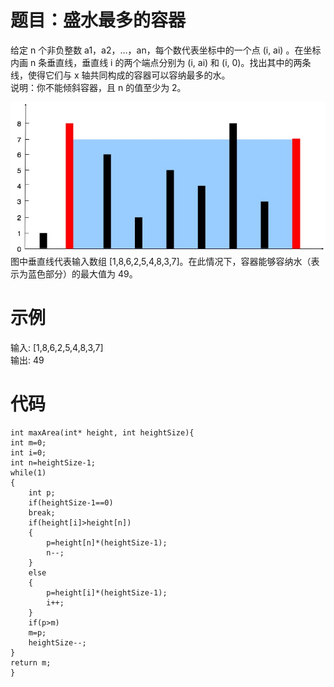 # 题目：盛水最多的容器
给定 n 个非负整数 a1，a2，...，an，每个数代表坐标中的一个点 (i, ai) 。在坐标内画 n 条垂直线，垂直线 i 的两个端点分别为 (i, ai) 和 (i, 0)。找出其中的两条线，使得它们与 x 轴共同构成的容器可以容纳最多的水。  
说明：你不能倾斜容器，且 n 的值至少为 2。

![Image text](https://github.com/ji-he/image/blob/master/question_11.jpg)
图中垂直线代表输入数组 [1,8,6,2,5,4,8,3,7]。在此情况下，容器能够容纳水（表示为蓝色部分）的最大值为 49。

# 示例
输入: [1,8,6,2,5,4,8,3,7]    
输出: 49

# 代码
```
int maxArea(int* height, int heightSize){
int m=0;
int i=0;
int n=heightSize-1;
while(1)
{
    int p;
    if(heightSize-1==0)
    break;
    if(height[i]>height[n])
    {
        p=height[n]*(heightSize-1);
        n--;
    }
    else
    {
        p=height[i]*(heightSize-1);
        i++;
    }
    if(p>m)
    m=p;
    heightSize--;
}
return m;
}  
```
